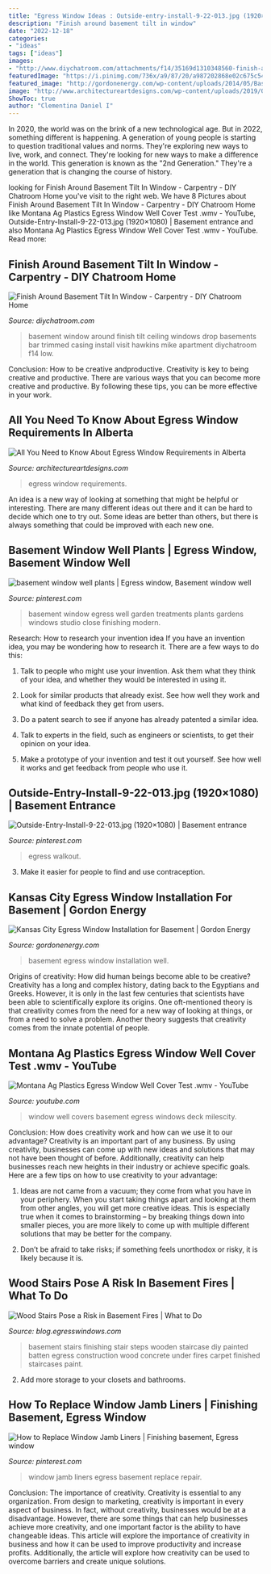 ```yaml
---
title: "Egress Window Ideas : Outside-entry-install-9-22-013.jpg (1920×1080)"
description: "Finish around basement tilt in window"
date: "2022-12-18"
categories:
- "ideas"
tags: ["ideas"]
images:
- "http://www.diychatroom.com/attachments/f14/35169d1310348560-finish-around-basement-tilt-window-img_4479.jpg"
featuredImage: "https://i.pinimg.com/736x/a9/87/20/a987202868e02c675c54858785966011.jpg"
featured_image: "http://gordonenergy.com/wp-content/uploads/2014/05/Basement-wall-710x575.jpg"
image: "http://www.architectureartdesigns.com/wp-content/uploads/2019/07/egress.jpg"
ShowToc: true
author: "Clementina Daniel I"
---
```



In 2020, the world was on the brink of a new technological age. But in 2022, something different is happening. A generation of young people is starting to question traditional values and norms. They're exploring new ways to live, work, and connect. They're looking for new ways to make a difference in the world. This generation is known as the "2nd Generation." They're a generation that is changing the course of history.

	

		
looking for Finish Around Basement Tilt In Window - Carpentry - DIY Chatroom Home you've visit to the right web. We have 8 Pictures about Finish Around Basement Tilt In Window - Carpentry - DIY Chatroom Home like Montana Ag Plastics Egress Window Well Cover Test .wmv - YouTube, Outside-Entry-Install-9-22-013.jpg (1920×1080) | Basement entrance and also Montana Ag Plastics Egress Window Well Cover Test .wmv - YouTube. Read more:
		
    
## Finish Around Basement Tilt In Window - Carpentry - DIY Chatroom Home

<img loading=lazy src="http://www.diychatroom.com/attachments/f14/35169d1310348560-finish-around-basement-tilt-window-img_4479.jpg" onerror="this.onerror=null;this.src='https://tse4.mm.bing.net/th?id=OIP.m-qCl8WqagAz7EumKA6ySAHaFj&amp;pid=15.1';" alt="Finish Around Basement Tilt In Window - Carpentry - DIY Chatroom Home">

_Source: diychatroom.com_

>basement window around finish tilt ceiling windows drop basements bar trimmed casing install visit hawkins mike apartment diychatroom f14 low. 

	

Conclusion: How to be creative andproductive.
Creativity is key to being creative and productive. There are various ways that you can become more creative and productive. By following these tips, you can be more effective in your work.

    
## All You Need To Know About Egress Window Requirements In Alberta

<img loading=lazy src="http://www.architectureartdesigns.com/wp-content/uploads/2019/07/egress.jpg" onerror="this.onerror=null;this.src='https://tse2.mm.bing.net/th?id=OIP.Mo2768BYEpow6XGyz_iUYAHaE8&amp;pid=15.1';" alt="All You Need to Know About Egress Window Requirements in Alberta">

_Source: architectureartdesigns.com_

>egress window requirements. 

	

An idea is a new way of looking at something that might be helpful or interesting. There are many different ideas out there and it can be hard to decide which one to try out. Some ideas are better than others, but there is always something that could be improved with each new one.

    
## Basement Window Well Plants | Egress Window, Basement Window Well

<img loading=lazy src="https://i.pinimg.com/736x/a9/87/20/a987202868e02c675c54858785966011.jpg" onerror="this.onerror=null;this.src='https://tse2.mm.bing.net/th?id=OIP.b3DZL_geZjEOKv2ryS_t7QHaHa&amp;pid=15.1';" alt="basement window well plants | Egress window, Basement window well">

_Source: pinterest.com_

>basement window egress well garden treatments plants gardens windows studio close finishing modern. 

	

Research: How to research your invention idea
If you have an invention idea, you may be wondering how to research it. There are a few ways to do this:
1. Talk to people who might use your invention. Ask them what they think of your idea, and whether they would be interested in using it.

2. Look for similar products that already exist. See how well they work and what kind of feedback they get from users.

3. Do a patent search to see if anyone has already patented a similar idea.

4. Talk to experts in the field, such as engineers or scientists, to get their opinion on your idea.

5. Make a prototype of your invention and test it out yourself. See how well it works and get feedback from people who use it.

    
## Outside-Entry-Install-9-22-013.jpg (1920×1080) | Basement Entrance

<img loading=lazy src="https://i.pinimg.com/originals/80/e3/0c/80e30cf0e41c7dcfd79354f68b68019c.jpg" onerror="this.onerror=null;this.src='https://tse2.mm.bing.net/th?id=OIP.I8JZZkvKFQkP6zbZb4hcSAHaEK&amp;pid=15.1';" alt="Outside-Entry-Install-9-22-013.jpg (1920×1080) | Basement entrance">

_Source: pinterest.com_

>egress walkout. 

	

3. Make it easier for people to find and use contraception.

    
## Kansas City Egress Window Installation For Basement | Gordon Energy

<img loading=lazy src="http://gordonenergy.com/wp-content/uploads/2014/05/Basement-wall-710x575.jpg" onerror="this.onerror=null;this.src='https://tse4.mm.bing.net/th?id=OIP.bpmEuIPKslzeVQeWAQlEHQHaF_&amp;pid=15.1';" alt="Kansas City Egress Window Installation for Basement | Gordon Energy">

_Source: gordonenergy.com_

>basement egress window installation well. 

	

Origins of creativity: How did human beings become able to be creative?
Creativity has a long and complex history, dating back to the Egyptians and Greeks. However, it is only in the last few centuries that scientists have been able to scientifically explore its origins. One oft-mentioned theory is that creativity comes from the need for a new way of looking at things, or from a need to solve a problem. Another theory suggests that creativity comes from the innate potential of people.

    
## Montana Ag Plastics Egress Window Well Cover Test .wmv - YouTube

<img loading=lazy src="http://i.ytimg.com/vi/7dTFM9nwNCQ/maxresdefault.jpg" onerror="this.onerror=null;this.src='https://tse3.mm.bing.net/th?id=OIP.4EVe6dHl68sZqdkWX2f9_AHaEK&amp;pid=15.1';" alt="Montana Ag Plastics Egress Window Well Cover Test .wmv - YouTube">

_Source: youtube.com_

>window well covers basement egress windows deck milescity. 

	

Conclusion: How does creativity work and how can we use it to our advantage?
Creativity is an important part of any business. By using creativity, businesses can come up with new ideas and solutions that may not have been thought of before. Additionally, creativity can help businesses reach new heights in their industry or achieve specific goals. Here are a few tips on how to use creativity to your advantage: 
1. Ideas are not came from a vacuum; they come from what you have in your periphery. When you start taking things apart and looking at them from other angles, you will get more creative ideas. This is especially true when it comes to brainstorming – by breaking things down into smaller pieces, you are more likely to come up with multiple different solutions that may be better for the company. 

2. Don’t be afraid to take risks; if something feels unorthodox or risky, it is likely because it is.

    
## Wood Stairs Pose A Risk In Basement Fires | What To Do

<img loading=lazy src="http://blog.egresswindows.com/wp-content/uploads/2014/05/wooden-basement-stairs-as-egress.jpg" onerror="this.onerror=null;this.src='https://tse1.mm.bing.net/th?id=OIP.oWvozQ61-qvJAn_pIpwrZwHaLJ&amp;pid=15.1';" alt="Wood Stairs Pose a Risk in Basement Fires | What to Do">

_Source: blog.egresswindows.com_

>basement stairs finishing stair steps wooden staircase diy painted batten egress construction wood concrete under fires carpet finished staircases paint. 

	

2. Add more storage to your closets and bathrooms.

    
## How To Replace Window Jamb Liners | Finishing Basement, Egress Window

<img loading=lazy src="https://i.pinimg.com/736x/97/65/40/976540059135e7900c4bd062c888dc76--window-jamb-the-window.jpg" onerror="this.onerror=null;this.src='https://tse2.mm.bing.net/th?id=OIP.3RqgChM_m3iPOcDeZdO3HgHaHa&amp;pid=15.1';" alt="How to Replace Window Jamb Liners | Finishing basement, Egress window">

_Source: pinterest.com_

>window jamb liners egress basement replace repair. 

	

Conclusion: The importance of creativity.
Creativity is essential to any organization. From design to marketing, creativity is important in every aspect of business. In fact, without creativity, businesses would be at a disadvantage. However, there are some things that can help businesses achieve more creativity, and one important factor is the ability to have changeable ideas. 
This article will explore the importance of creativity in business and how it can be used to improve productivity and increase profits. Additionally, the article will explore how creativity can be used to overcome barriers and create unique solutions.

